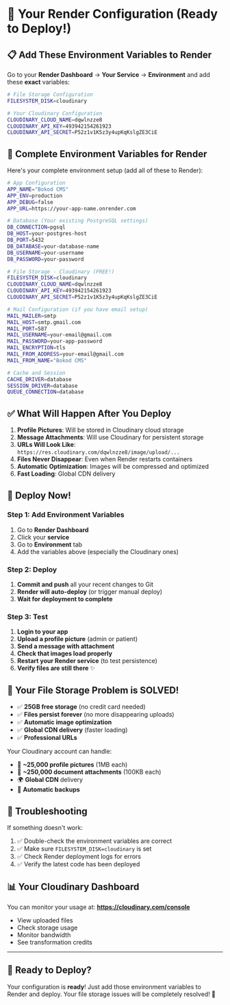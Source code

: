# 🚀 Your Render Configuration (Ready to Deploy!)

## 📋 Add These Environment Variables to Render

Go to your **Render Dashboard** → **Your Service** → **Environment** and add these **exact** variables:

```bash
# File Storage Configuration
FILESYSTEM_DISK=cloudinary

# Your Cloudinary Configuration
CLOUDINARY_CLOUD_NAME=dqwlnzze8
CLOUDINARY_API_KEY=493942154261923
CLOUDINARY_API_SECRET=P52z1v1K5z3y4upKqKslgZE3CiE
```

## 🎯 Complete Environment Variables for Render

Here's your complete environment setup (add all of these to Render):

```bash
# App Configuration
APP_NAME="Bokod CMS"
APP_ENV=production
APP_DEBUG=false
APP_URL=https://your-app-name.onrender.com

# Database (Your existing PostgreSQL settings)
DB_CONNECTION=pgsql
DB_HOST=your-postgres-host
DB_PORT=5432
DB_DATABASE=your-database-name
DB_USERNAME=your-username
DB_PASSWORD=your-password

# File Storage - Cloudinary (FREE!)
FILESYSTEM_DISK=cloudinary
CLOUDINARY_CLOUD_NAME=dqwlnzze8
CLOUDINARY_API_KEY=493942154261923
CLOUDINARY_API_SECRET=P52z1v1K5z3y4upKqKslgZE3CiE

# Mail Configuration (if you have email setup)
MAIL_MAILER=smtp
MAIL_HOST=smtp.gmail.com
MAIL_PORT=587
MAIL_USERNAME=your-email@gmail.com
MAIL_PASSWORD=your-app-password
MAIL_ENCRYPTION=tls
MAIL_FROM_ADDRESS=your-email@gmail.com
MAIL_FROM_NAME="Bokod CMS"

# Cache and Session
CACHE_DRIVER=database
SESSION_DRIVER=database
QUEUE_CONNECTION=database
```

## ✅ What Will Happen After You Deploy

1. **Profile Pictures**: Will be stored in Cloudinary cloud storage
2. **Message Attachments**: Will use Cloudinary for persistent storage
3. **URLs Will Look Like**: `https://res.cloudinary.com/dqwlnzze8/image/upload/...`
4. **Files Never Disappear**: Even when Render restarts containers
5. **Automatic Optimization**: Images will be compressed and optimized
6. **Fast Loading**: Global CDN delivery

## 🚀 Deploy Now!

### Step 1: Add Environment Variables
1. Go to **Render Dashboard**
2. Click your **service**
3. Go to **Environment** tab
4. Add the variables above (especially the Cloudinary ones)

### Step 2: Deploy
1. **Commit and push** all your recent changes to Git
2. **Render will auto-deploy** (or trigger manual deploy)
3. **Wait for deployment to complete**

### Step 3: Test
1. **Login to your app**
2. **Upload a profile picture** (admin or patient)
3. **Send a message with attachment**
4. **Check that images load properly**
5. **Restart your Render service** (to test persistence)
6. **Verify files are still there** ✨

## 🎉 Your File Storage Problem is SOLVED!

- ✅ **25GB free storage** (no credit card needed)
- ✅ **Files persist forever** (no more disappearing uploads)
- ✅ **Automatic image optimization**
- ✅ **Global CDN delivery** (faster loading)
- ✅ **Professional URLs**

Your Cloudinary account can handle:
- 📸 **~25,000 profile pictures** (1MB each)
- 📁 **~250,000 document attachments** (100KB each)
- 🌍 **Global CDN** delivery
- 🔄 **Automatic backups**

## 🔧 Troubleshooting

If something doesn't work:
1. ✅ Double-check the environment variables are correct
2. ✅ Make sure `FILESYSTEM_DISK=cloudinary` is set
3. ✅ Check Render deployment logs for errors
4. ✅ Verify the latest code has been deployed

## 📊 Your Cloudinary Dashboard

You can monitor your usage at:
**https://cloudinary.com/console**

- View uploaded files
- Check storage usage
- Monitor bandwidth
- See transformation credits

---

## 🎯 Ready to Deploy?

Your configuration is **ready**! Just add those environment variables to Render and deploy. Your file storage issues will be completely resolved! 🚀
